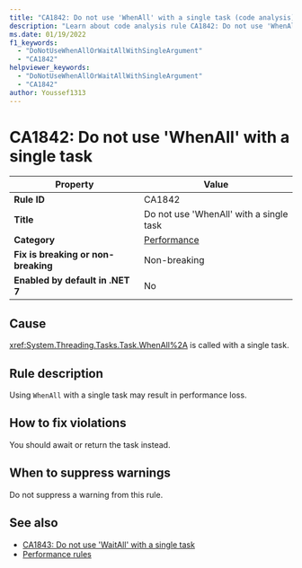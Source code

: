 ```yaml
---
title: "CA1842: Do not use 'WhenAll' with a single task (code analysis)"
description: "Learn about code analysis rule CA1842: Do not use 'WhenAll' with a single task"
ms.date: 01/19/2022
f1_keywords:
  - "DoNotUseWhenAllOrWaitAllWithSingleArgument"
  - "CA1842"
helpviewer_keywords:
  - "DoNotUseWhenAllOrWaitAllWithSingleArgument"
  - "CA1842"
author: Youssef1313
---
```

# CA1842: Do not use 'WhenAll' with a single task

| Property                            | Value                                   |
|-------------------------------------|-----------------------------------------|
| **Rule ID**                         | CA1842                                  |
| **Title**                           | Do not use 'WhenAll' with a single task |
| **Category**                        | [Performance](performance-warnings.md)  |
| **Fix is breaking or non-breaking** | Non-breaking                            |
| **Enabled by default in .NET 7**    | No                                      |

## Cause

<xref:System.Threading.Tasks.Task.WhenAll%2A> is called with a single task.

## Rule description

Using `WhenAll` with a single task may result in performance loss.

## How to fix violations

You should await or return the task instead.

## When to suppress warnings

Do not suppress a warning from this rule.

## See also

- [CA1843: Do not use 'WaitAll' with a single task](ca1843.md)
- [Performance rules](performance-warnings.md)
